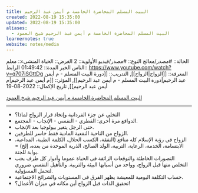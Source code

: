 ```yaml
---
title: البيت المسلم المحاضرة الخامسة م أيمن عبد الرحيم
created: 2022-08-19 15:35:00
updated: 2022-08-19 15:35:00
aliases:
  - البيت المسلم المحاضرة الخامسة م أيمن عبد الرحيم شيخ العمود
learnernotes: true
website: notes/media
---
```


الحالة:: #مصدر/معالج
النوع:: #مصدر/فيديو
اﻷولوية:: 2
الغرض:: الحياة
المنشيء:: معلم الناس الخير
المدة:: 01:49:42
الرابط:: <https://www.youtube.com/watch?v=q707iSGttDg>
المعرفة:: [[الزواج|الزواج]],
التدريب:: [[دورة البيت المسلم - م أيمن عبد الرحيم|دورة البيت المسلم - م أيمن عبد الرحيم]],
المؤثر:: [[م أيمن عبد الرحيم|م أيمن عبد الرحيم]],
تاريخ اﻹكمال::  2022-08-19

[البيت المسلم المحاضرة الخامسة م أيمن عبد الرحيم شيخ العمود](https://www.youtube.com/watch?v=q707iSGttDg)

---

- التخلي عن جزء الفردانية وإتخاذ قرار الزواج لماذا؟
- الدوافع مرة أخرى: الفطري - النفسي - الإنجاب - المجتمع.
- حتى الرجل يتغير بيولوجيا بعد الإنجاب.
- الزواج من الناحية النفعية المادية فقط خاسر للطرفين.
- الزواج في رؤية الإسلام كله منافع (النفقة، الكسب الحلال، الكلمة الطيبة، المداعبة، الابتسامة، الخدمة، الرعاية، التربية، الولد الصالح، الذرية الموحدة من بعده، إلخ) = بوابة للجنة.
- التصورات الخاطئة والتوقعات الزائفة في الحياة عموما وأدوار كل طرف يجب التخلص منها قبل الزواج، وواحد من أسبابها البيئة والتربية. والتأهيل النفسي ضروري لتحمل المسؤولية.
- حساب التكلفة اليومية للمعيشة يظهر الفرق في المستويات والشرائح الاجتماعية.
- تحقيق الذات قبل الزواج أين مكانه في ميزان الأعمال؟!
